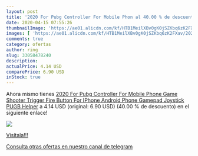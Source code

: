 ```yaml
---
layout: post
title: '2020 For Pubg Controller For Mobile Phon al 40.00 % de descuento'
date: 2020-04-15 07:55:26
thumbnailImage: 'https://ae01.alicdn.com/kf/HTB1MeilXBv0gK0jSZKbq6zK2FXav/2020-For-Pubg-Controller-For-Mobile-Phone-Game-Shooter-Trigger-Fire-Button-For-IPhone-Android-Phone.jpg_350x350._SL200_.jpg'
images: [ 'https://ae01.alicdn.com/kf/HTB1MeilXBv0gK0jSZKbq6zK2FXav/2020-For-Pubg-Controller-For-Mobile-Phone-Game-Shooter-Trigger-Fire-Button-For-IPhone-Android-Phone.jpg_350x350._SL200_.jpg' ]
comments: true
category: ofertas
author: ring
slug: 33058478240
description:
actualPrice: 4.14 USD
comparePrice: 6.90 USD
inStock: true
---
```


Ahora mismo tienes [2020 For Pubg Controller For Mobile Phone Game Shooter Trigger Fire Button For IPhone Android Phone Gamepad Joystick PUGB Helper](https://www.amazon.com/dp/33058478240/?tag=redken08-20) a 4.14 USD (original: 6.90 USD) (40.00 %  de descuento) en el siguiente enlace!

[![](https://ae01.alicdn.com/kf/HTB1MeilXBv0gK0jSZKbq6zK2FXav/2020-For-Pubg-Controller-For-Mobile-Phone-Game-Shooter-Trigger-Fire-Button-For-IPhone-Android-Phone.jpg_350x350._SL200_.jpg)](https://www.amazon.com/dp/33058478240/?tag=redken08-20)

[Visítala!!!](https://www.amazon.com/dp/33058478240/?tag=redken08-20)

[Consulta otras ofertas en nuestro canal de telegram](https://t.me/s/ofertas25)
